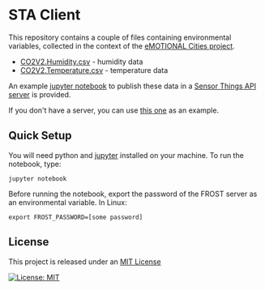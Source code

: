 # STA Client

This repository contains a couple of files containing environmental variables, collected in the context of the 
[eMOTIONAL Cities project](https://emotionalcities-h2020.eu/).

* [CO2V2.Humidity.csv](./CO2V2.Humidity.csv) - humidity data
* [CO2V2.Temperature.csv](./CO2V2.Temperature.csv) - temperature data

An example [jupyter notebook](./sta-data.ipynb) to publish these data in a [Sensor Things API server](https://github.com/opengeospatial/sensorthings) is provided.

If you don't have a server, you can use [this one](https://github.com/emotional-cities/openapi-sdi) as an example.

## Quick Setup

You will need python and [jupyter](https://jupyter.org/install) installed on your machine. To run the notebook, type:

```
jupyter notebook
```
Before running the notebook, export the password of the FROST server as an environmental variable. In Linux:
```
export FROST_PASSWORD=[some password]
```

## License

This project is released under an [MIT License](./LICENSE)

[![License: MIT](https://img.shields.io/badge/License-MIT-yellow.svg)](https://opensource.org/licenses/MIT)
